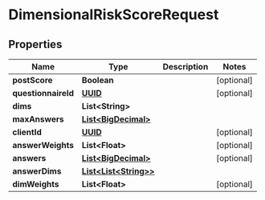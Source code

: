
# DimensionalRiskScoreRequest

## Properties
Name | Type | Description | Notes
------------ | ------------- | ------------- | -------------
**postScore** | **Boolean** |  |  [optional]
**questionnaireId** | [**UUID**](UUID.md) |  |  [optional]
**dims** | **List&lt;String&gt;** |  | 
**maxAnswers** | [**List&lt;BigDecimal&gt;**](BigDecimal.md) |  | 
**clientId** | [**UUID**](UUID.md) |  |  [optional]
**answerWeights** | **List&lt;Float&gt;** |  |  [optional]
**answers** | [**List&lt;BigDecimal&gt;**](BigDecimal.md) |  |  [optional]
**answerDims** | [**List&lt;List&lt;String&gt;&gt;**](List.md) |  | 
**dimWeights** | **List&lt;Float&gt;** |  |  [optional]



